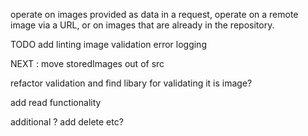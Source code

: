 operate on images
provided as data in a request, operate on a remote image
via a URL, or on images that are already in the repository.


TODO
add linting 
image validation
error logging



NEXT : move storedImages out of src

refactor validation and find libary for validating it is image?

add read functionality



additional ? add delete etc?